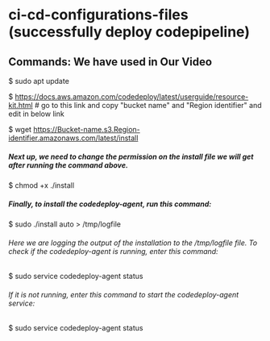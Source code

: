 # ci-cd-configurations-files  (successfully deploy codepipeline)

## Commands: We have used in Our Video

$ sudo apt update 

$ https://docs.aws.amazon.com/codedeploy/latest/userguide/resource-kit.html  # go to this link and copy "bucket name" and "Region identifier" and edit in below link 

$ wget https://Bucket-name.s3.Region-identifier.amazonaws.com/latest/install


##### Next up, we need to change the permission on the install file we will get after running the command above.

$ chmod +x ./install

##### Finally, to install the codedeploy-agent, run this command:

$ sudo ./install auto > /tmp/logfile

###### Here we are logging the output of the installation to the /tmp/logfile file. To check if the codedeploy-agent is running, enter this command:

$ sudo service codedeploy-agent status

###### If it is not running, enter this command to start the codedeploy-agent service:

$ sudo service codedeploy-agent status


